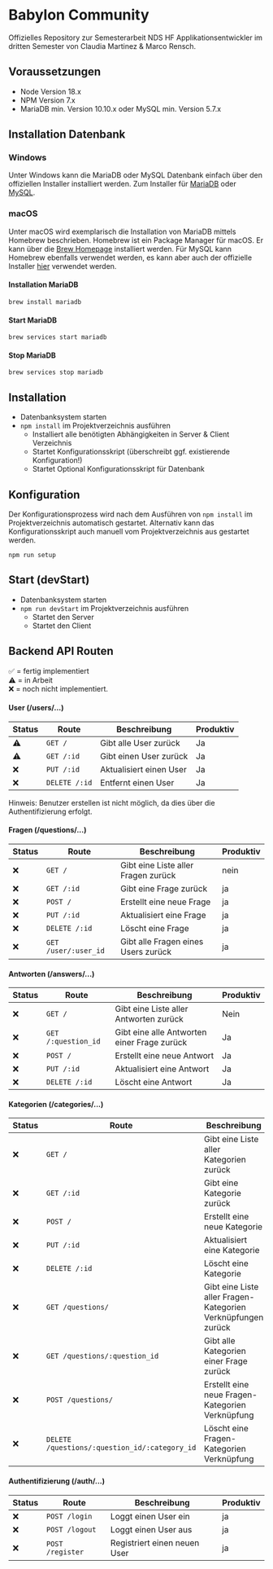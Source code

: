 # Babylon Community
Offizielles Repository zur Semesterarbeit NDS HF Applikationsentwickler im dritten Semester von Claudia Martinez &amp; Marco Rensch.

## Voraussetzungen
- Node Version 18.x
- NPM Version 7.x
- MariaDB min. Version 10.10.x oder MySQL min. Version 5.7.x

## Installation Datenbank
### Windows
Unter Windows kann die MariaDB oder MySQL Datenbank einfach über den offiziellen Installer installiert werden.
Zum Installer für [MariaDB](https://downloads.mariadb.org/mariadb/) oder [MySQL](https://dev.mysql.com/downloads/mysql/).

### macOS
Unter macOS wird exemplarisch die Installation von MariaDB mittels Homebrew beschrieben.
Homebrew ist ein Package Manager für macOS. Er kann über die [Brew Homepage](https://brew.sh/) installiert werden.
Für MySQL kann Homebrew ebenfalls verwendet werden, es kann aber auch der offizielle Installer [hier](https://dev.mysql.com/downloads/mysql/) verwendet werden.

#### Installation MariaDB
```
brew install mariadb
```
#### Start MariaDB
```
brew services start mariadb
```
#### Stop MariaDB
```
brew services stop mariadb
```


## Installation
- Datenbanksystem starten
- `npm install` im Projektverzeichnis ausführen
    - Installiert alle benötigten Abhängigkeiten in Server & Client Verzeichnis
    - Startet Konfigurationsskript (überschreibt ggf. existierende Konfiguration!)
    - Startet Optional Konfigurationsskript für Datenbank

## Konfiguration
Der Konfigurationsprozess wird nach dem Ausführen von `npm install` im Projektverzeichnis automatisch gestartet.
Alternativ kann das Konfigurationsskript auch manuell vom Projektverzeichnis aus gestartet werden.
```
npm run setup
```

## Start (devStart)
- Datenbanksystem starten
- `npm run devStart` im Projektverzeichnis ausführen
    - Startet den Server
    - Startet den Client

## Backend API Routen
:white_check_mark: = fertig implementiert<br>
:warning: = in Arbeit<br>
:x: = noch nicht implementiert.
#### User (/users/...)
| Status    | Route              | Beschreibung            | Produktiv |
|-----------|--------------------|-------------------------|-----------|
| :warning: | `GET /`       | Gibt alle User zurück   | Ja        |
| :warning: | `GET /:id`    | Gibt einen User zurück  | Ja        |
| :x:       | `PUT /:id`    | Aktualisiert einen User | Ja        |
| :x:       | `DELETE /:id` | Entfernt einen User     | Ja        |

Hinweis: Benutzer erstellen ist nicht möglich, da dies über die Authentifizierung erfolgt.

#### Fragen (/questions/...)
| Status                          | Route                | Beschreibung                                | Produktiv |
|---------------------------------|----------------------|---------------------------------------------|-----------|
| :x:                            | `GET /`   | Gibt eine Liste aller Fragen zurück         | nein      |
| :x:                           | `GET /:id` | Gibt eine Frage zurück                      | ja        |
| :x:                             | `POST /` | Erstellt eine neue Frage                    | ja        |
| :x:                             | `PUT /:id` | Aktualisiert eine Frage                     | ja        |
| :x:                             | `DELETE /:id` | Löscht eine Frage                           | ja        |
|:x:  | `GET /user/:user_id` |Gibt alle Fragen eines Users zurück| ja        |

#### Antworten (/answers/...)
| Status    | Route                     | Beschreibung                                | Produktiv |
|-----------|--------------------------|---------------------------------------------|-----------|
| :x:       | `GET /`             | Gibt eine Liste aller Antworten zurück      | Nein      |
| :x:       | `GET /:question_id` | Gibt eine alle Antworten einer Frage zurück | Ja        |
| :x:       | `POST /`            | Erstellt eine neue Antwort                  | Ja        |
| :x:       | `PUT /:id`          | Aktualisiert eine Antwort                   | Ja        |
| :x:       | `DELETE /:id`       | Löscht eine Antwort                         | Ja        |


#### Kategorien (/categories/...)
| Status | Route                                              | Beschreibung     | Produktiv |
|--------|----------------------------------------------------|------------------|-----------|
| :x:    | `GET /`                                       | Gibt eine Liste aller Kategorien zurück | nein      |
| :x:    | `GET /:id`                                    | Gibt eine Kategorie zurück | ja        |
| :x:    | `POST /`                                      | Erstellt eine neue Kategorie | ja        |
| :x:    | `PUT /:id`                                    | Aktualisiert eine Kategorie | ja        |
| :x:    | `DELETE /:id`                                 |Löscht eine Kategorie| ja        |
| :x:    | `GET /questions/`                             | Gibt eine Liste aller Fragen-Kategorien Verknüpfungen zurück | nein      |
| :x:    | `GET /questions/:question_id`                 | Gibt alle Kategorien einer Frage zurück | ja        |
| :x:    | `POST /questions/`                            | Erstellt eine neue Fragen-Kategorien Verknüpfung| ja        |
| :x:  | `DELETE /questions/:question_id/:category_id` | Löscht eine Fragen-Kategorien Verknüpfung     | ja        |

#### Authentifizierung (/auth/...)
| Status | Route                                              | Beschreibung     | Produktiv |
|--------|----------------------------------------------------|------------------|-----------|
| :x:    | `POST /login`                                 | Loggt einen User ein | ja |
| :x:    | `POST /logout`                                | Loggt einen User aus | ja |
| :x:    | `POST /register`                              | Registriert einen neuen User | ja |
